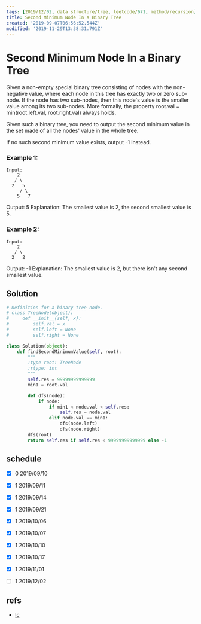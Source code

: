```yaml
---
tags: [2019/12/02, data structure/tree, leetcode/671, method/recursion]
title: Second Minimum Node In a Binary Tree
created: '2019-09-07T06:56:52.544Z'
modified: '2019-11-29T13:38:31.791Z'
---
```


# Second Minimum Node In a Binary Tree

Given a non-empty special binary tree consisting of nodes with the non-negative value, where each node in this tree has exactly two or zero sub-node. If the node has two sub-nodes, then this node's value is the smaller value among its two sub-nodes. More formally, the property root.val = min(root.left.val, root.right.val) always holds.

Given such a binary tree, you need to output the second minimum value in the set made of all the nodes' value in the whole tree.

If no such second minimum value exists, output -1 instead.

### Example 1:

```
Input:
    2
   / \
  2   5
     / \
    5   7
```

Output: 5
Explanation: The smallest value is 2, the second smallest value is 5.


### Example 2:

```
Input:
    2
   / \
  2   2
```

Output: -1
Explanation: The smallest value is 2, but there isn't any second smallest value.

## Solution

```python
# Definition for a binary tree node.
# class TreeNode(object):
#     def __init__(self, x):
#         self.val = x
#         self.left = None
#         self.right = None

class Solution(object):
    def findSecondMinimumValue(self, root):
        """
        :type root: TreeNode
        :rtype: int
        """
        self.res = 99999999999999
        min1 = root.val

        def dfs(node):
            if node:
                if min1 < node.val < self.res:
                    self.res = node.val
                elif node.val == min1:
                    dfs(node.left)
                    dfs(node.right)
        dfs(root)
        return self.res if self.res < 99999999999999 else -1
```


## schedule

* [x] 0 2019/09/10
* [x] 1 2019/09/11
* [x] 1 2019/09/14
* [x] 1 2019/09/21
* [x] 1 2019/10/06
* [x] 1 2019/10/07
* [x] 1 2019/10/10
* [x] 1 2019/10/17
* [x] 1 2019/11/01
* [ ] 1 2019/12/02


## refs

* [lc](https://leetcode.com/problems/second-minimum-node-in-a-binary-tree/)
